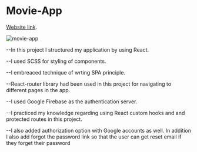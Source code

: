 # Movie-App

 [Website link](https://movie-app-two-psi.vercel.app/).

![movie-app](https://user-images.githubusercontent.com/92088301/180979251-a04ca828-1e0f-42c5-96c6-2e02c6e31175.gif)

--In this project I structured my application  by using React.

--I used  SCSS  for styling of components.

--I embreaced technique of wrting SPA principle. 

--React-router library had been used in this project for navigating to different pages in the app.

--I used Google Firebase as the authentication server. 

--I practiced my knowledge regarding using React custom hooks and and protected routes in this project. 

--I also added authorization option with Google accounts as well. In addition I also add forgot the password link so that the user can get reset email if they forget their password
